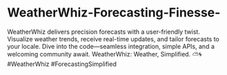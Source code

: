 # WeatherWhiz-Forecasting-Finesse-
WeatherWhiz delivers precision forecasts with a user-friendly twist. Visualize weather trends, receive real-time updates, and tailor forecasts to your locale. Dive into the code—seamless integration, simple APIs, and a welcoming community await. WeatherWhiz: Weather, Simplified. ⛅🌀 #WeatherWhiz #ForecastingSimplified

